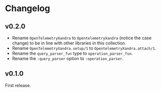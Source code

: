 # Changelog

## v0.2.0

  * Rename `OpenTelemetryXandra` to `OpentelemetryXandra` (notice the case change) to be in line with other libraries in this collection.
  * Rename `OpenTelemetryXandra.setup/1` to `OpentelemetryXandra.attach/1`.
  * Rename the `query_parser_fun` type to `operation_parser_fun`.
  * Rename the `:query_parser` option to `:operation_parser`.

## v0.1.0

First release.
